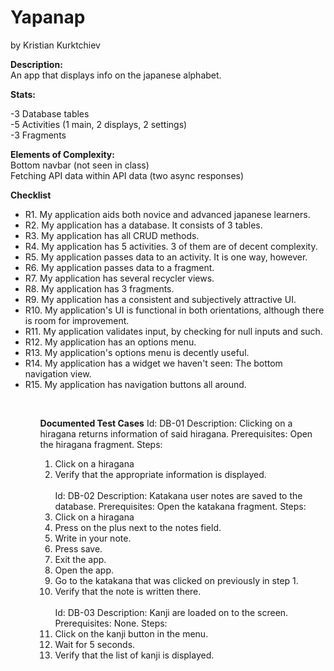 # Yapanap
by Kristian Kurktchiev

<b>Description:</b><br>
An app that displays info on the japanese alphabet.

<b>Stats:</b><br>

-3 Database tables<br>
-5 Activities (1 main, 2 displays, 2 settings)<br>
-3 Fragments<br>


<b>Elements of Complexity:</b><br>
Bottom navbar (not seen in class)<br>
Fetching API data within API data (two async responses)

<b>Checklist</b>
<ul>
<li>R1. My application aids both novice and advanced japanese learners.</li>
<li>R2. My application has a database. It consists of 3 tables.</li>
<li>R3. My application has all CRUD methods.</li>
<li>R4. My application has 5 activities. 3 of them are of decent complexity.</li>
<li>R5. My application passes data to an activity. It is one way, however.</li>
<li>R6. My application passes data to a fragment.</li>
<li>R7. My application has several recycler views.</li>
<li>R8. My application has 3 fragments.</li>
<li>R9. My application has a consistent and subjectively attractive UI.</li>
<li>R10. My application's UI is functional in both orientations, although there is room for improvement.</li>
<li>R11. My application validates input, by checking for null inputs and such.</li>
<li>R12. My application has an options menu.</li>
<li>R13. My application's options menu is decently useful.</li>
<li>R14. My application has a widget we haven't seen: The bottom navigation view.</li>
<li>R15. My application has navigation buttons all around.</li>
<ul>
<br>

<b>Documented Test Cases</b>
Id: DB-01
Description: Clicking on a hiragana returns information of said hiragana.
Prerequisites: Open the hiragana fragment.
Steps: 
1. Click on a hiragana
2. Verify that the appropriate information is displayed.
<br><br>
Id: DB-02
Description: Katakana user notes are saved to the database.
Prerequisites: Open the katakana fragment.
Steps: <br>
1. Click on a hiragana
2. Press on the plus next to the notes field.
3. Write in your note.
4. Press save.
5. Exit the app.
6. Open the app.
7. Go to the katakana that was clicked on previously in step 1.
8. Verify that the note is written there.
<br><br>
Id: DB-03
Description: Kanji are loaded on to the screen.
Prerequisites: None.
Steps: 
1. Click on the kanji button in the menu.
2. Wait for 5 seconds.
3. Verify that the list of kanji is displayed.






